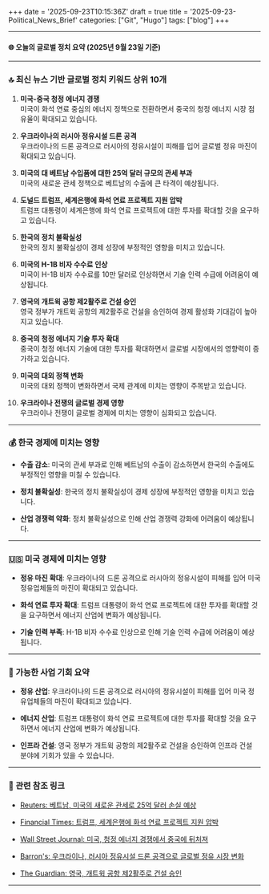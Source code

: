 +++
date = '2025-09-23T10:15:36Z'
draft = true
title = '2025-09-23-Political_News_Brief'
categories: ["Git", "Hugo"]
tags: ["blog"]
+++

---

#### 🌐 오늘의 글로벌 정치 요약 (2025년 9월 23일 기준)

---

### 🔝 최신 뉴스 기반 글로벌 정치 키워드 상위 10개

1. **미국-중국 청정 에너지 경쟁**  
    미국이 화석 연료 중심의 에너지 정책으로 전환하면서 중국의 청정 에너지 시장 점유율이 확대되고 있습니다.
    
2. **우크라이나의 러시아 정유시설 드론 공격**  
    우크라이나의 드론 공격으로 러시아의 정유시설이 피해를 입어 글로벌 정유 마진이 확대되고 있습니다.
    
3. **미국의 대 베트남 수입품에 대한 25억 달러 규모의 관세 부과**  
    미국의 새로운 관세 정책으로 베트남의 수출에 큰 타격이 예상됩니다.
    
4. **도널드 트럼프, 세계은행에 화석 연료 프로젝트 지원 압박**  
    트럼프 대통령이 세계은행에 화석 연료 프로젝트에 대한 투자를 확대할 것을 요구하고 있습니다.
    
5. **한국의 정치 불확실성**  
    한국의 정치 불확실성이 경제 성장에 부정적인 영향을 미치고 있습니다.
    
6. **미국의 H-1B 비자 수수료 인상**  
    미국이 H-1B 비자 수수료를 10만 달러로 인상하면서 기술 인력 수급에 어려움이 예상됩니다.
    
7. **영국의 개트윅 공항 제2활주로 건설 승인**  
    영국 정부가 개트윅 공항의 제2활주로 건설을 승인하여 경제 활성화 기대감이 높아지고 있습니다.
    
8. **중국의 청정 에너지 기술 투자 확대**  
    중국이 청정 에너지 기술에 대한 투자를 확대하면서 글로벌 시장에서의 영향력이 증가하고 있습니다.
    
9. **미국의 대외 정책 변화**  
    미국의 대외 정책이 변화하면서 국제 관계에 미치는 영향이 주목받고 있습니다.
    
10. **우크라이나 전쟁의 글로벌 경제 영향**  
    우크라이나 전쟁이 글로벌 경제에 미치는 영향이 심화되고 있습니다.
    

---

### 💰 한국 경제에 미치는 영향

- **수출 감소**: 미국의 관세 부과로 인해 베트남의 수출이 감소하면서 한국의 수출에도 부정적인 영향을 미칠 수 있습니다.
    
- **정치 불확실성**: 한국의 정치 불확실성이 경제 성장에 부정적인 영향을 미치고 있습니다.
    
- **산업 경쟁력 약화**: 정치 불확실성으로 인해 산업 경쟁력 강화에 어려움이 예상됩니다.
    

---

### 🇺🇸 미국 경제에 미치는 영향

- **정유 마진 확대**: 우크라이나의 드론 공격으로 러시아의 정유시설이 피해를 입어 미국 정유업체들의 마진이 확대되고 있습니다.
    
- **화석 연료 투자 확대**: 트럼프 대통령이 화석 연료 프로젝트에 대한 투자를 확대할 것을 요구하면서 에너지 산업에 변화가 예상됩니다.
    
- **기술 인력 부족**: H-1B 비자 수수료 인상으로 인해 기술 인력 수급에 어려움이 예상됩니다.
    

---

### 💼 가능한 사업 기회 요약

- **정유 산업**: 우크라이나의 드론 공격으로 러시아의 정유시설이 피해를 입어 미국 정유업체들의 마진이 확대되고 있습니다.
    
- **에너지 산업**: 트럼프 대통령이 화석 연료 프로젝트에 대한 투자를 확대할 것을 요구하면서 에너지 산업에 변화가 예상됩니다.
    
- **인프라 건설**: 영국 정부가 개트윅 공항의 제2활주로 건설을 승인하여 인프라 건설 분야에 기회가 있을 수 있습니다.
    

---

### 🔗 관련 참조 링크

- [Reuters: 베트남, 미국의 새로운 관세로 25억 달러 손실 예상](https://www.reuters.com/world/china/hardest-hit-vietnam-risks-losing-25-billion-us-tariffs-un-estimates-2025-09-22/)
    
- [Financial Times: 트럼프, 세계은행에 화석 연료 프로젝트 지원 압박](https://www.ft.com/content/24c67b12-14d5-43a8-a00e-54eba71fcba5)
    
- [Wall Street Journal: 미국, 청정 에너지 경쟁에서 중국에 뒤처져](https://www.wsj.com/economy/global/the-u-s-is-forfeiting-the-clean-energy-race-to-china-e822ab57)
    
- [Barron's: 우크라이나, 러시아 정유시설 드론 공격으로 글로벌 정유 시장 변화](https://www.barrons.com/articles/ukraine-russia-oil-refineries-market-41c48da9)
    
- [The Guardian: 영국, 개트윅 공항 제2활주로 건설 승인](https://www.theguardian.com/business/live/2025/sep/22/rachel-reeves-gatwick-second-runway-growth-jobs-environmental-disaster-business-live-news)
    

---

